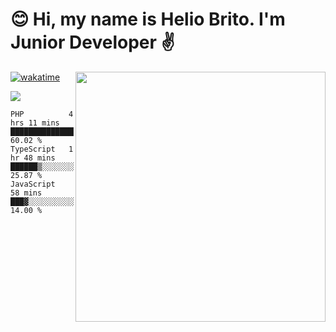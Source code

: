  # 😊 Hi, my name is Helio Brito. I'm Junior Developer ✌️

<img src="https://github-readme-stats.vercel.app/api?username=helioh3&show_icons=true&count_private=true&theme=gruvbox" min-width="400px" max-width="400px" width="400px" align="right" />

[![wakatime](https://wakatime.com/badge/user/ce1da5e2-69aa-40b1-a2f3-97124b30e813.svg)](https://wakatime.com/@ce1da5e2-69aa-40b1-a2f3-97124b30e813)

<p align="left">
  <a href="https://t.me/helioh3" target="_blank" rel="noopener noreferrer" alt="Telegram">
  <img src="https://img.shields.io/badge/Telegram-2CA5E0?style=for-the-badge&logo=telegram&logoColor=white" /></a>
</p>

<!--START_SECTION:waka-->
```text
PHP          4 hrs 11 mins   ███████████████░░░░░░░░░░   60.02 % 
TypeScript   1 hr 48 mins    ██████▒░░░░░░░░░░░░░░░░░░   25.87 % 
JavaScript   58 mins         ███▓░░░░░░░░░░░░░░░░░░░░░   14.00 % 
```
<!--END_SECTION:waka-->
